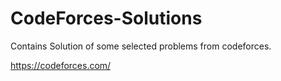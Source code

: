 # CodeForces-Solutions

Contains Solution of some selected problems from codeforces.

https://codeforces.com/
